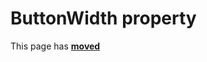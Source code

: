 # ButtonWidth property

This page has [**moved**](https://lib-docs.delphidabbler.com/AboutBox/3.6/API/TPJAboutBoxDlg-ButtonWidth)